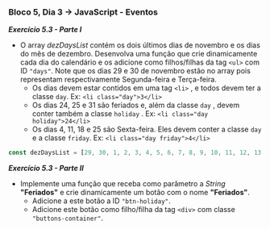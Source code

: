 ### Bloco 5, Dia 3 -> JavaScript - Eventos

_**Exercício 5.3 - Parte I**_

 - O array _dezDaysList_ contém os dois últimos dias de novembro e os dias do mês de dezembro. Desenvolva uma função que crie dinamicamente cada dia do calendário e os adicione como filhos/filhas da tag `<ul>` com ID `"days"`. Note que os dias 29 e 30 de novembro estão no array pois representam respectivamente Segunda-feira e Terça-feira.
    - Os dias devem estar contidos em uma tag `<li>` , e todos devem ter a classe `day`. Ex: `<li class="day">3</li>`
    - Os dias 24, 25 e 31 são feriados e, além da classe `day` , devem conter também a classe `holiday` . Ex: `<li class="day holiday">24</li>`
    - Os dias 4, 11, 18 e 25 são Sexta-feira. Eles devem conter a classe `day` e a classe `friday`. Ex: `<li class="day friday">4</li>`
 ```javascript
 const dezDaysList = [29, 30, 1, 2, 3, 4, 5, 6, 7, 8, 9, 10, 11, 12, 13, 14, 15, 16, 17, 18, 19, 20, 21, 22, 23, 24, 25, 26, 27, 28, 29, 30, 31];
 ```

_**Exercício 5.3 - Parte II**_

 - Implemente uma função que receba como parâmetro a _String_ **"Feriados"** e crie dinamicamente um botão com o nome **"Feriados"**.
    - Adicione a este botão a ID `"btn-holiday"`.
    - Adicione este botão como filho/filha da tag `<div>` com classe `"buttons-container"`.
 
